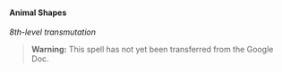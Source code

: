 #### Animal Shapes
<!-- markdownlint-disable-next-line no-emphasis-as-heading -->
_8th-level transmutation_

> **Warning:**
> This spell has not yet been transferred from the Google Doc.
